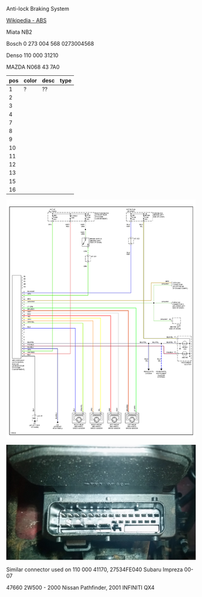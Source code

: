 Anti-lock Braking System

[Wikipedia - ABS](https://en.wikipedia.org/wiki/Anti-lock_braking_system)


Miata NB2

Bosch	0 273 004 568      0273004568

Denso 110 000 31210

MAZDA  N068 43 7A0

| pos | color | desc | type |
| --- | ----- | ---- | ---- |
| 1   | ?     | ??   |      |
| 2   |       |      |      |
| 3   |       |      |      |
| 4   |       |      |      |
| 7   |       |      |      |
| 8   |       |      |      |
| 9   |       |      |      |
| 10  |       |      |      |
| 11  |       |      |      |
| 12  |       |      |      |
| 13  |       |      |      |
| 15  |       |      |      |
| 16  |       |      |      |

![Wiring Diagram](Images/ABS_miata_2001.png)

![ABS Pump Connector](Images/ABS_pump_miata_2001_connector.jpg)


Similar connector used on 110 000 41170, 27534FE040 Subaru Impreza  00-07

	
47660 2W500 - 2000 Nissan Pathfinder, 2001 INFINITI QX4
